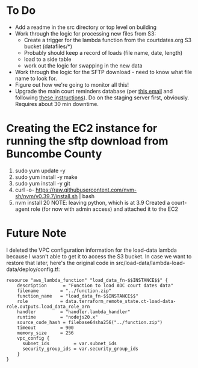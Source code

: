 # To Do
- Add a readme in the src directory or top level on building
- Work through the logic for processing new files from S3:
    - Create a trigger for the lambda function from the courtdates.org S3 bucket (datafiles/*)
    - Probably should keep a record of loads (file name, date, length)
    - load to a side table
    - work out the logic for swapping in the new data
- Work through the logic for the SFTP download - need to know what file name to look for.
- Figure out how we're going to monitor all this!
- Upgrade the main court reminders database (per [this email](https://mail.google.com/mail/u/0/#inbox/WhctKKZWnmmLCVGRxvpfWCPwWNdKKdrdccMCfgHlNkTPmJbDRlQtXpSCRBPcJwXgPpJrkRg) and following [these instructions](https://devcenter.heroku.com/articles/upgrading-heroku-postgres-databases)). Do on the staging server first, obviously. Requires about 30 min downtime.


# Creating the EC2 instance for running the sftp download from Buncombe County

1. sudo yum update -y
2. sudo yum install -y make
3. sudo yum install -y git
4. curl -o- https://raw.githubusercontent.com/nvm-sh/nvm/v0.39.7/install.sh | bash
5. nvm install 20
NOTE: leaving python, which is at 3.9
Created a court-agent role (for now with admin access) and attached it to the EC2

# Future Note
I deleted the VPC configuration information for the load-data lambda because I wasn't able to get it to access the S3 bucket. In case we want to restore that later, here's the original code in src/load-data/lambda-load-data/deploy/config.tf:
```
resource "aws_lambda_function" "load_data_fn-$$INSTANCE$$" {
    description      = "Function to load AOC court dates data" 
    filename        = "../function.zip"
    function_name   = "load_data_fn-$$INSTANCE$$"
    role            = data.terraform_remote_state.ct-load-data-role.outputs.load_data_role_arn
    handler         = "handler.lambda_handler"
    runtime         = "nodejs20.x"
    source_code_hash = filebase64sha256("../function.zip")
    timeout         = 900
    memory_size     = 256
    vpc_config {
      subnet_ids         = var.subnet_ids
      security_group_ids = var.security_group_ids
    }
}
```


